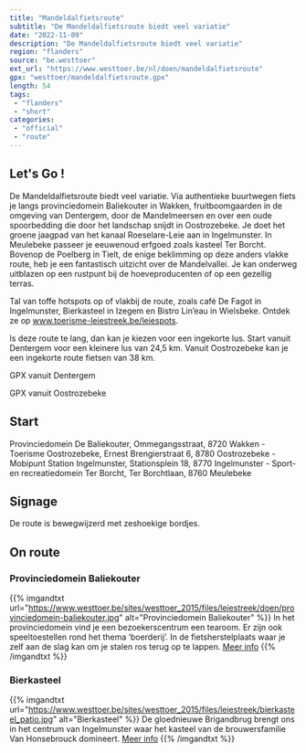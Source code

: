 ```yaml
---
title: "Mandeldalfietsroute"
subtitle: "De Mandeldalfietsroute biedt veel variatie"
date: "2022-11-09"
description: "De Mandeldalfietsroute biedt veel variatie"
region: "flanders"
source: "be.westtoer"
ext_url: "https://www.westtoer.be/nl/doen/mandeldalfietsroute"
gpx: "westtoer/mandeldalfietsroute.gpx"
length: 54
tags:
 - "flanders"
 - "short"
categories:
 - "official"
 - "route"
---
```


## Let's Go ! 

De Mandeldalfietsroute biedt veel variatie. Via authentieke buurtwegen fiets je langs provinciedomein Baliekouter in Wakken, fruitboomgaarden in de omgeving van Dentergem, door de Mandelmeersen en over een oude spoorbedding die door het landschap snijdt in Oostrozebeke. Je doet het groene jaagpad van het kanaal Roeselare-Leie aan in Ingelmunster. In Meulebeke passeer je eeuwenoud erfgoed zoals kasteel Ter Borcht. Bovenop de Poelberg in Tielt, de enige beklimming op deze anders vlakke route, heb je een fantastisch uitzicht over de Mandelvallei. Je kan onderweg uitblazen op een rustpunt bij de hoeveproducenten of op een gezellig terras.

Tal van toffe hotspots op of vlakbij de route, zoals café De Fagot in Ingelmunster, Bierkasteel in Izegem en Bistro Lin’eau in Wielsbeke. Ontdek ze op www.toerisme-leiestreek.be/leiespots.

Is deze route te lang, dan kan je kiezen voor een ingekorte lus. Start vanuit Dentergem voor een kleinere lus van 24,5 km. Vanuit Oostrozebeke kan je een ingekorte route fietsen van 38 km.

GPX vanuit Dentergem

GPX vanuit Oostrozebeke

## Start

Provinciedomein De Baliekouter, Ommegangsstraat, 8720 Wakken - Toerisme Oostrozebeke, Ernest Brengierstraat 6, 8780 Oostrozebeke - Mobipunt Station Ingelmunster, Stationsplein 18, 8770 Ingelmunster - Sport- en recreatiedomein Ter Borcht, Ter Borchtlaan, 8760 Meulebeke

## Signage

De route is bewegwijzerd met zeshoekige bordjes.

## On route

### Provinciedomein Baliekouter

{{% imgandtxt url="https://www.westtoer.be/sites/westtoer_2015/files/leiestreek/doen/provinciedomein-baliekouter.jpg" alt="Provinciedomein Baliekouter" %}}
In het provinciedomein vind je een bezoekerscentrum een tearoom. Er zijn ook speeltoestellen rond het thema ‘boerderij’. In de fietsherstelplaats waar je zelf aan de slag kan om je stalen ros terug op te lappen. [Meer info](https://www.westtoer.be/nl/doen/provinciedomein-baliekouter)
{{% /imgandtxt %}}

### Bierkasteel

{{% imgandtxt url="https://www.westtoer.be/sites/westtoer_2015/files/leiestreek/bierkasteel_patio.jpg" alt="Bierkasteel" %}}
De gloednieuwe Brigandbrug brengt ons in het centrum van Ingelmunster waar het kasteel van de brouwersfamilie Van Honsebrouck domineert. [Meer info](https://www.westtoer.be/nl/eten-drinken/bierkasteel-van-brouwerij-vanhonsebrouck)
{{% /imgandtxt %}}


